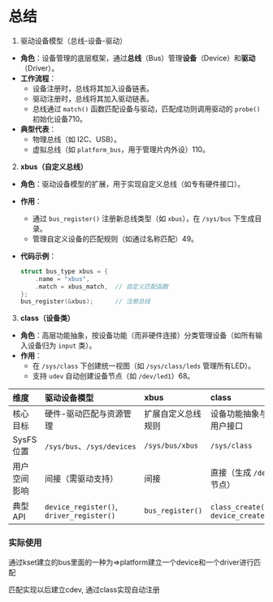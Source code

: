 # 总结

1. 驱动设备模型（总线-设备-驱动）

- **角色**：设备管理的底层框架，通过**总线**（Bus）管理**设备**（Device）和**驱动**（Driver）。
- **工作流程**：
    - 设备注册时，总线将其加入设备链表。
    - 驱动注册时，总线将其加入驱动链表。
    - 总线通过 `match()` 函数匹配设备与驱动，匹配成功则调用驱动的 `probe()` 初始化设备710。
- **典型代表**：
    - 物理总线（如 I2C、USB）。
    - 虚拟总线（如 `platform_bus`，用于管理片内外设）110。

2. **xbus（自定义总线）**

- **角色**：驱动设备模型的扩展，用于实现自定义总线（如专有硬件接口）。

- **作用**：

    - 通过 `bus_register()` 注册新总线类型（如 `xbus`），在 `/sys/bus` 下生成目录。
    - 管理自定义设备的匹配规则（如通过名称匹配）49。

- **代码示例**：

    ```c
    struct bus_type xbus = {
        .name = "xbus",
        .match = xbus_match,  // 自定义匹配函数
    };
    bus_register(&xbus);      // 注册总线
    ```

3. **class（设备类）**

- **角色**：高层功能抽象，按设备功能（而非硬件连接）分类管理设备（如所有输入设备归为 `input` 类）。
- **作用**：
    - 在 `/sys/class` 下创建统一视图（如 `/sys/class/leds` 管理所有LED）。
    - 支持 `udev` 自动创建设备节点（如 `/dev/led1`）68。

| 维度         | 驱动设备模型                             | xbus               | class                               |
| :----------- | :--------------------------------------- | :----------------- | :---------------------------------- |
| 核心目标     | 硬件-驱动匹配与资源管理                  | 扩展自定义总线规则 | 设备功能抽象与用户接口              |
| SysFS位置    | `/sys/bus`、`/sys/devices`               | `/sys/bus/xbus`    | `/sys/class`                        |
| 用户空间影响 | 间接（需驱动支持）                       | 间接               | 直接（生成 `/dev` 节点）            |
| 典型API      | `device_register()`, `driver_register()` | `bus_register()`   | `class_create()`, `device_create()` |

### 实际使用

通过kset建立的bus里面的一种为=>platform建立一个device和一个driver进行匹配

匹配实现以后建立cdev, 通过class实现自动注册